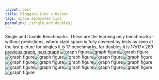 ```yaml
---
layout: post
title: Blogging Like a Hacker
tags: space separated list
permalink: /single_and_doubles/
---
```


Single and Double Benchmarks. These are the learning only benchmarks - without predictions, where state space is fully covered by tests as seen at the last picture for singles it is 17 benchmarks, for doubles it is 17x17= 289
[previous graph](../comb_quintuple_ZB/), [next graph](../index/)
<img src="./images/single/single.png" alt="graph figure"><img src="./images/double/AVL_box.png" alt="graph figure"><img src="./images/double/A_box.png" alt="graph figure"><img src="./images/double/CYPHERD_box.png" alt="graph figure"><img src="./images/double/EGG_box.png" alt="graph figure"><img src="./images/double/FACE_box.png" alt="graph figure"><img src="./images/double/FLOYD_box.png" alt="graph figure"><img src="./images/double/F_box.png" alt="graph figure"><img src="./images/double/H_box.png" alt="graph figure"><img src="./images/double/JSOND_box.png" alt="graph figure"><img src="./images/double/K_box.png" alt="graph figure"><img src="./images/double/O_box.png" alt="graph figure"><img src="./images/double/PDFD_box.png" alt="graph figure"><img src="./images/double/RB_box.png" alt="graph figure"><img src="./images/double/ROD_box.png" alt="graph figure"><img src="./images/double/SMATRIX_box.png" alt="graph figure"><img src="./images/double/SORTD_box.png" alt="graph figure"><img src="./images/double/ZB_box.png" alt="graph figure"><img src="./images/single/double.png" alt="graph figure">